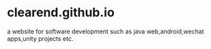# clearend.github.io
a website for software development such as java web,android,wechat apps,unity projects etc.
